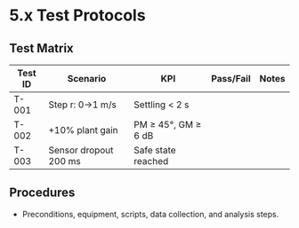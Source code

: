 # 5.x Test Protocols

## Test Matrix

| Test ID | Scenario               | KPI                 | Pass/Fail | Notes |
|---------|------------------------|---------------------|-----------|-------|
| T-001   | Step r: 0→1 m/s        | Settling < 2 s      |           |       |
| T-002   | +10% plant gain        | PM ≥ 45°, GM ≥ 6 dB |           |       |
| T-003   | Sensor dropout 200 ms  | Safe state reached  |           |       |

## Procedures
- Preconditions, equipment, scripts, data collection, and analysis steps.
